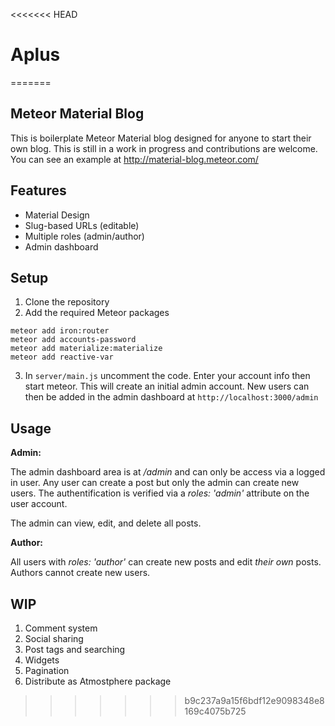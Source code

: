 <<<<<<< HEAD
# Aplus
=======
## Meteor Material Blog

This is boilerplate Meteor Material blog designed for anyone to start their own blog. This is still in a work in progress and contributions are welcome. You can see an example at http://material-blog.meteor.com/

## Features

* Material Design
* Slug-based URLs (editable)
* Multiple roles (admin/author)
* Admin dashboard

## Setup

1. Clone the repository
2. Add the required Meteor packages
```
meteor add iron:router
meteor add accounts-password
meteor add materialize:materialize
meteor add reactive-var
```
3. In `server/main.js` uncomment the code. Enter your account info then start meteor. This will create an initial admin account. New users can then be added in the admin dashboard at `http://localhost:3000/admin`

## Usage

**Admin:** 

The admin dashboard area is at */admin* and can only be access via a logged in user. Any user can create a post but only the admin can create new users. The authentification is verified via a *roles: 'admin'* attribute on the user account. 

The admin can view, edit, and delete all posts. 

**Author:**

All users with *roles: 'author'* can create new posts and edit *their own* posts. Authors cannot create new users.

## WIP

1. Comment system
2. Social sharing
3. Post tags and searching
3. Widgets
4. Pagination
5. Distribute as Atmostphere package
>>>>>>> b9c237a9a15f6bdf12e9098348e8169c4075b725
